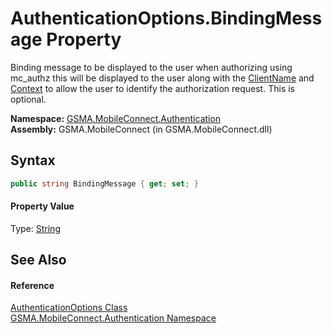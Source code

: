 AuthenticationOptions.BindingMessage Property
=============================================
Binding message to be displayed to the user when authorizing using mc_authz this will be displayed to the user along with the [ClientName][1] and [Context][2] to allow the user to identify the authorization request. This is optional.

**Namespace:** [GSMA.MobileConnect.Authentication][3]  
**Assembly:** GSMA.MobileConnect (in GSMA.MobileConnect.dll)

Syntax
------

```csharp
public string BindingMessage { get; set; }
```

#### Property Value
Type: [String][4]

See Also
--------

#### Reference
[AuthenticationOptions Class][5]  
[GSMA.MobileConnect.Authentication Namespace][3]  

[1]: ClientName.md
[2]: Context.md
[3]: ../README.md
[4]: http://msdn.microsoft.com/en-us/library/s1wwdcbf
[5]: README.md
[6]: ../../_icons/Help.png